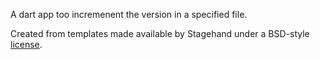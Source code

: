 A dart app too incremenent the version in a specified file.

Created from templates made available by Stagehand under a BSD-style
[license](https://github.com/dart-lang/stagehand/blob/master/LICENSE).
